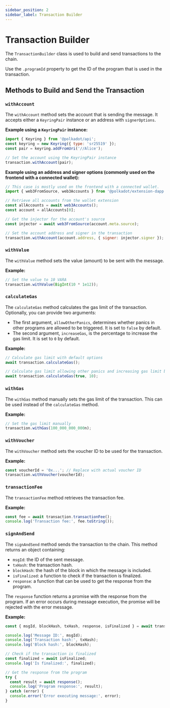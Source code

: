 ```yaml
---
sidebar_position: 2
sidebar_label: Transaction Builder
---
```


# Transaction Builder

The `TransactionBuilder` class is used to build and send transactions to the chain.

Use the `.programId` property to get the ID of the program that is used in the transaction.

## Methods to Build and Send the Transaction
### `withAccount`

The `withAccount` method sets the account that is sending the message. It accepts either a `KeyringPair` instance or an address with `signerOptions`.

**Example using a `KeyringPair` instance:**

```jsx
import { Keyring } from '@polkadot/api';
const keyring = new Keyring({ type: 'sr25519' });
const pair = keyring.addFromUri('//Alice');

// Set the account using the KeyringPair instance
transaction.withAccount(pair);
```

**Example using an address and signer options (commonly used on the frontend with a connected wallet):**

```jsx
// This case is mostly used on the frontend with a connected wallet.
import { web3FromSource, web3Accounts } from '@polkadot/extension-dapp';

// Retrieve all accounts from the wallet extension
const allAccounts = await web3Accounts();
const account = allAccounts[0];

// Get the injector for the account's source
const injector = await web3FromSource(account.meta.source);

// Set the account address and signer in the transaction
transaction.withAccount(account.address, { signer: injector.signer });
```

### `withValue`

The `withValue` method sets the value (amount) to be sent with the message.

**Example:**

```jsx
// Set the value to 10 VARA
transaction.withValue(BigInt(10 * 1e12));
```

### `calculateGas`
The `calculateGas` method calculates the gas limit of the transaction. Optionally, you can provide two arguments:
- The first argument, `allowOtherPanics`, determines whether panics in other programs are allowed to be triggered. It is set to `false` by default.
- The second argument, `increaseGas`, is the percentage to increase the gas limit. It is set to `0` by default.

**Example:**

```jsx
// Calculate gas limit with default options
await transaction.calculateGas();

// Calculate gas limit allowing other panics and increasing gas limit by 10%
await transaction.calculateGas(true, 10);
```

### `withGas`

The `withGas` method manually sets the gas limit of the transaction. This can be used instead of the `calculateGas` method.

**Example:**

```jsx
// Set the gas limit manually
transaction.withGas(100_000_000_000n);
```

### `withVoucher`

The `withVoucher` method sets the voucher ID to be used for the transaction.

**Example:**

```jsx
const voucherId = '0x...'; // Replace with actual voucher ID
transaction.withVoucher(voucherId);
```

### `transactionFee`

The `transactionFee` method retrieves the transaction fee.

**Example:**

```jsx
const fee = await transaction.transactionFee();
console.log('Transaction fee:', fee.toString());
```

### `signAndSend` 
The `signAndSend` method sends the transaction to the chain. This method returns an object containing:
  - `msgId`: the ID of the sent message.
  - `txHash`: the transaction hash.
  - `blockHash`: the hash of the block in which the message is included.
  - `isFinalized`: a function to check if the transaction is finalized.
  - `response`: a function that can be used to get the response from the program.

The `response` function returns a promise with the response from the program. If an error occurs during message execution, the promise will be rejected with the error message.

**Example:**

```jsx
const { msgId, blockHash, txHash, response, isFinalized } = await transaction.signAndSend();

console.log('Message ID:', msgId);
console.log('Transaction hash:', txHash);
console.log('Block hash:', blockHash);

// Check if the transaction is finalized
const finalized = await isFinalized;
console.log('Is finalized:', finalized);

// Get the response from the program
try {
  const result = await response();
  console.log('Program response:', result);
} catch (error) {
  console.error('Error executing message:', error);
}
```